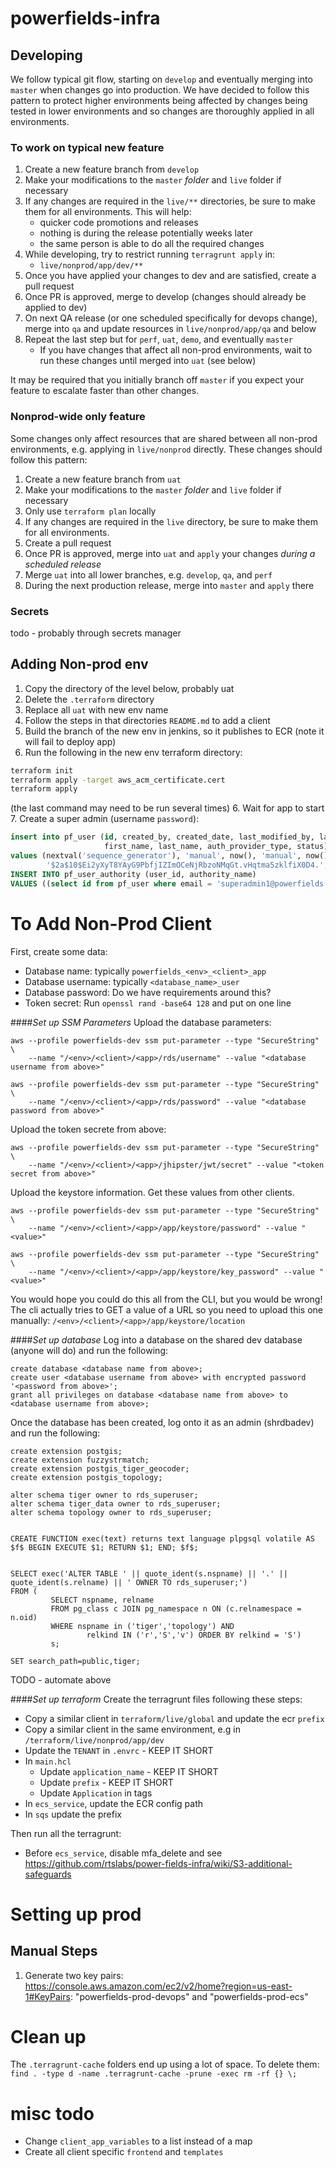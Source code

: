 # powerfields-infra

## Developing
We follow typical git flow, starting on `develop` and eventually merging into `master` when changes go into production. We have decided to follow this pattern to protect higher environments being affected by changes being tested in lower environments and so changes are thoroughly applied in all environments.

### To work on typical new feature
1. Create a new feature branch from `develop`
2. Make your modifications to the `master` *folder* and `live` folder if necessary
3. If any changes are required in the `live/**` directories, be sure to make them for all environments. This will help:
    * quicker code promotions and releases
    * nothing is during the release potentially weeks later
    * the same person is able to do all the required changes
4. While developing, try to restrict running `terragrunt apply` in:
    * `live/nonprod/app/dev/**`
5. Once you have applied your changes to dev and are satisfied, create a pull request
6. Once PR is approved, merge to develop (changes should already be applied to dev)
7. On next QA release (or one scheduled specifically for devops change), merge into `qa` and update resources in `live/nonprod/app/qa` and below
8. Repeat the last step but for `perf`, `uat`, `demo`, and eventually `master`
    * If you have changes that affect all non-prod environments, wait to run these changes until merged into `uat` (see below)

It may be required that you initially branch off `master` if you expect your feature to escalate faster than other changes.

### Nonprod-wide only feature
Some changes only affect resources that are shared between all non-prod environments, e.g. applying in `live/nonprod` directly. These changes should follow this pattern:
1. Create a new feature branch from `uat`
2. Make your modifications to the `master` *folder* and `live` folder if necessary
3. Only use `terraform plan` locally
4. If any changes are required in the `live` directory, be sure to make them for all environments.
5. Create a pull request
6. Once PR is approved, merge into `uat` and `apply` your changes *during a scheduled release*
7. Merge `uat` into all lower branches, e.g. `develop`, `qa`, and `perf`
8. During the next production release, merge into `master` and `apply` there

### Secrets
todo - probably through secrets manager

## Adding Non-prod env
1. Copy the directory of the level below, probably uat
2. Delete the `.terraform` directory
3. Replace all `uat` with new env name
4. Follow the steps in that directories `README.md` to add a client
5. Build the branch of the new env in jenkins, so it publishes to ECR (note it will fail to deploy app)
6. Run the following in the new env terraform directory:
```bash
terraform init
terraform apply -target aws_acm_certificate.cert
terraform apply
```
(the last command may need to be run several times)
6. Wait for app to start
7. Create a super admin (username `password`):
```sql
insert into pf_user (id, created_by, created_date, last_modified_by, last_modified_date, email, password_hash,
                     first_name, last_name, auth_provider_type, status)
values (nextval('sequence_generator'), 'manual', now(), 'manual', now(), 'superadmin1@powerfields.io',
        '$2a$10$Ei2yXyT8YAyG9PbfjIZImOCeNjRbzoNMqGt.vHqtma5zklfiX0D4.', 'Super', 'Admin', 'local', 'ACTIVE');
INSERT INTO pf_user_authority (user_id, authority_name)
VALUES ((select id from pf_user where email = 'superadmin1@powerfields.io'), 'ROLE_SUPER_ADMIN');
```
# To Add Non-Prod Client
First, create some data:
 * Database name: typically `powerfields_<env>_<client>_app`
 * Database username: typically `<database_name>_user`
 * Database password: Do we have requirements around this?
 * Token secret: Run `openssl rand -base64 128` and put on one line
 
 
####_Set up SSM Parameters_
Upload the database parameters:
```
aws --profile powerfields-dev ssm put-parameter --type "SecureString" \
    --name "/<env>/<client>/<app>/rds/username" --value "<database username from above>"

aws --profile powerfields-dev ssm put-parameter --type "SecureString" \
    --name "/<env>/<client>/<app>/rds/password" --value "<database password from above>"
```

Upload the token secrete from above:
```
aws --profile powerfields-dev ssm put-parameter --type "SecureString" \
    --name "/<env>/<client>/<app>/jhipster/jwt/secret" --value "<token secret from above>"
```

Upload the keystore information. Get these values from other clients.
```
aws --profile powerfields-dev ssm put-parameter --type "SecureString" \
    --name "/<env>/<client>/<app>/app/keystore/password" --value "<value>"

aws --profile powerfields-dev ssm put-parameter --type "SecureString" \
    --name "/<env>/<client>/<app>/app/keystore/key_password" --value "<value>"
```
You would hope you could do this all from the CLI, but you would be wrong! The cli actually tries to GET a value of a URL
so you need to upload this one manually: `/<env>/<client>/<app>/app/keystore/location`


####_Set up database_
Log into a database on the shared dev database (anyone will do) and run the following:
```postgresql
create database <database name from above>;
create user <database username from above> with encrypted password '<password from above>';
grant all privileges on database <database name from above> to <database username from above>;
```
Once the database has been created, log onto it as an admin (shrdbadev) and run the following:

```postgresql
create extension postgis;
create extension fuzzystrmatch;
create extension postgis_tiger_geocoder;
create extension postgis_topology;

alter schema tiger owner to rds_superuser;
alter schema tiger_data owner to rds_superuser;
alter schema topology owner to rds_superuser;


CREATE FUNCTION exec(text) returns text language plpgsql volatile AS $f$ BEGIN EXECUTE $1; RETURN $1; END; $f$;


SELECT exec('ALTER TABLE ' || quote_ident(s.nspname) || '.' || quote_ident(s.relname) || ' OWNER TO rds_superuser;')
FROM (
         SELECT nspname, relname
         FROM pg_class c JOIN pg_namespace n ON (c.relnamespace = n.oid)
         WHERE nspname in ('tiger','topology') AND
                 relkind IN ('r','S','v') ORDER BY relkind = 'S')
         s;

SET search_path=public,tiger;
```
TODO - automate above


####_Set up terraform_
Create the terragrunt files following these steps:
 * Copy a similar client in `terraform/live/global` and update the ecr `prefix`
 * Copy a similar client in the same environment, e.g in `/terraform/live/nonprod/app/dev`
 * Update the `TENANT` in `.envrc` - KEEP IT SHORT
 * In `main.hcl`
     * Update `application_name` - KEEP IT SHORT
     * Update `prefix` - KEEP IT SHORT
     * Update `Application` in tags
 * In `ecs_service`, update the ECR config path
 * In `sqs` update the prefix
 
Then run all the terragrunt: 
 * Before `ecs_service`, disable mfa_delete and see https://github.com/rtslabs/power-fields-infra/wiki/S3-additional-safeguards

# Setting up prod

## Manual Steps
1. Generate two key pairs: https://console.aws.amazon.com/ec2/v2/home?region=us-east-1#KeyPairs: 
"powerfields-prod-devops" and "powerfields-prod-ecs"

# Clean up
The `.terragrunt-cache` folders end up using a lot of space. To delete them: 
`find . -type d -name .terragrunt-cache -prune -exec rm -rf {} \;`


# misc todo
 * Change `client_app_variables` to a list instead of a map
 * Create all client specific `frontend` and `templates`
